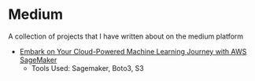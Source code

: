 # Medium
A collection of projects that I have written about on the medium platform

- [Embark on Your Cloud-Powered Machine Learning Journey with AWS SageMaker](https://github.com/jingle77/Medium/tree/main/Embark%20on%20Your%20Cloud-Powered%20Machine%20Learning%20Journey%20with%20AWS%20SageMaker)
   - Tools Used: Sagemaker, Boto3, S3
